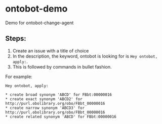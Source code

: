 # ontobot-demo
Demo for ontobot-change-agent

## Steps:
1. Create an issue with a title of choice
2. In the description, the keyword, ontobot is looking for is `Hey ontobot, apply:`.
3. This is followed by commands in bullet fashion.

For example:
```
Hey ontobot, apply:

* create broad synonym 'ABCD' for FBbt:00000016
* create exact synonym 'ABCD2' for http://purl.obolibrary.org/obo/FBbt_00000016
* create narrow synonym 'ABCD3' for http://purl.obolibrary.org/obo/FBbt_00000016
* create related synonym 'ABCD' for FBbt:00000016

```
